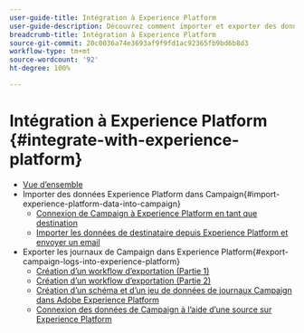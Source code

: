 ```yaml
---
user-guide-title: Intégration à Experience Platform
user-guide-description: Découvrez comment importer et exporter des données Campaign et Experience Cloud, ce qui permet aux deux solutions de communiquer.
breadcrumb-title: Intégration à Experience Platform
source-git-commit: 20c0036a74e3693af9f9fd1ac92365fb9bd6b8d3
workflow-type: tm+mt
source-wordcount: '92'
ht-degree: 100%

---
```



# Intégration à Experience Platform {#integrate-with-experience-platform}

+ [Vue d’ensemble](/help/tutorial-integrate-with-experience-platform/overview.md)
+ Importer des données Experience Platform dans Campaign{#import-experience-platform-data-into-campaign}
   + [Connexion de Campaign à Experience Platform en tant que destination](/help/tutorial-integrate-with-experience-platform/connect-campaign-to-experience-platform-as-destination.md)
   + [Importer les données de destinataire depuis Experience Platform et envoyer un email](/help/tutorial-integrate-with-experience-platform/import-recipient-data-from-platform.md)
+ Exporter les journaux de Campaign dans Experience Platform{#export-campaign-logs-into-experience-platform}
   + [Création d’un workflow d’exportation (Partie 1)](/help/tutorial-integrate-with-experience-platform/workflow-to-find-last-modified-date.md)
   + [Création d’un workflow d’exportation (Partie 2)](/help/tutorial-integrate-with-experience-platform/extract-format-save-data-to-external-account.md)
   + [Création d’un schéma et d’un jeu de données de journaux Campaign dans Adobe Experience Platform](/help/tutorial-integrate-with-experience-platform/create-a-campaign-logs-schema-and-dataset-in-experience-platform.md)
   + [Connexion des données de Campaign à l’aide d’une source sur Experience Platform](/help/tutorial-integrate-with-experience-platform/connect-campaign-data-using-s3-as-source-on-platform.md)
